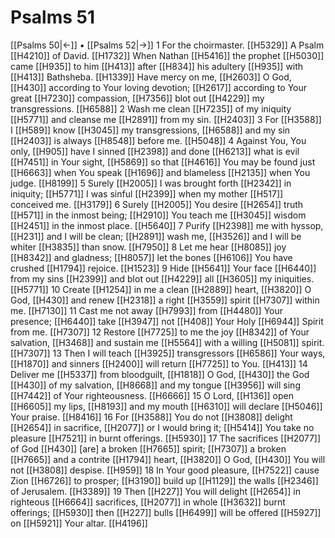 # Psalms 51
[[Psalms 50|←]] • [[Psalms 52|→]]
1 For the choirmaster. [[H5329]] A Psalm [[H4210]] of David. [[H1732]] When Nathan [[H5416]] the prophet [[H5030]] came [[H935]] to him [[H413]] after [[H834]] his adultery [[H935]] with [[H413]] Bathsheba. [[H1339]] Have mercy on me, [[H2603]] O God, [[H430]] according to Your loving devotion; [[H2617]] according to Your great [[H7230]] compassion, [[H7356]] blot out [[H4229]] my transgressions. [[H6588]] 
2 Wash me clean [[H7235]] of my iniquity [[H5771]] and cleanse me [[H2891]] from my sin. [[H2403]] 
3 For [[H3588]] I [[H589]] know [[H3045]] my transgressions, [[H6588]] and my sin [[H2403]] is always [[H8548]] before me. [[H5048]] 
4 Against You,  You only, [[H905]] have I sinned [[H2398]] and done [[H6213]] what is evil [[H7451]] in Your sight, [[H5869]] so that [[H4616]] You may be found just [[H6663]] when You speak [[H1696]] and blameless [[H2135]] when You judge. [[H8199]] 
5 Surely [[H2005]] I was brought forth [[H2342]] in iniquity; [[H5771]] I was sinful [[H2399]] when my mother [[H517]] conceived me. [[H3179]] 
6 Surely [[H2005]] You desire [[H2654]] truth [[H571]] in the inmost being; [[H2910]] You teach me [[H3045]] wisdom [[H2451]] in the inmost place. [[H5640]] 
7 Purify [[H2398]] me with hyssop, [[H231]] and I will be clean; [[H2891]] wash me, [[H3526]] and I will be whiter [[H3835]] than snow. [[H7950]] 
8 Let me hear [[H8085]] joy [[H8342]] and gladness; [[H8057]] let the bones [[H6106]] You have crushed [[H1794]] rejoice. [[H1523]] 
9 Hide [[H5641]] Your face [[H6440]] from my sins [[H2399]] and blot out [[H4229]] all [[H3605]] my iniquities. [[H5771]] 
10 Create [[H1254]] in me  a clean [[H2889]] heart, [[H3820]] O God, [[H430]] and renew [[H2318]] a right [[H3559]] spirit [[H7307]] within me. [[H7130]] 
11 Cast me not away [[H7993]] from [[H4480]] Your presence; [[H6440]] take [[H3947]] not [[H408]] Your Holy [[H6944]] Spirit from me. [[H7307]] 
12 Restore [[H7725]] to me  the joy [[H8342]] of Your salvation, [[H3468]] and sustain me [[H5564]] with a willing [[H5081]] spirit. [[H7307]] 
13 Then I will teach [[H3925]] transgressors [[H6586]] Your ways, [[H1870]] and sinners [[H2400]] will return [[H7725]] to You. [[H413]] 
14 Deliver me [[H5337]] from bloodguilt, [[H1818]] O God, [[H430]] the God [[H430]] of my salvation, [[H8668]] and my tongue [[H3956]] will sing [[H7442]] of Your righteousness. [[H6666]] 
15 O Lord, [[H136]] open [[H6605]] my lips, [[H8193]] and my mouth [[H6310]] will declare [[H5046]] Your praise. [[H8416]] 
16 For [[H3588]] You do not [[H3808]] delight [[H2654]] in sacrifice, [[H2077]] or I would bring it; [[H5414]] You take no pleasure [[H7521]] in burnt offerings. [[H5930]] 
17 The sacrifices [[H2077]] of God [[H430]] [are] a broken [[H7665]] spirit; [[H7307]] a broken [[H7665]] and a contrite [[H1794]] heart, [[H3820]] O God, [[H430]] You will not [[H3808]] despise. [[H959]] 
18 In Your good pleasure, [[H7522]] cause Zion [[H6726]] to prosper; [[H3190]] build up [[H1129]] the walls [[H2346]] of Jerusalem. [[H3389]] 
19 Then [[H227]] You will delight [[H2654]] in righteous [[H6664]] sacrifices, [[H2077]] in whole [[H3632]] burnt offerings; [[H5930]] then [[H227]] bulls [[H6499]] will be offered [[H5927]] on [[H5921]] Your altar. [[H4196]] 
